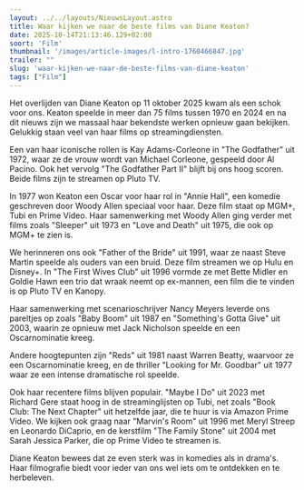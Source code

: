 ```yaml
---
layout: ../../layouts/NieuwsLayout.astro
title: Waar kijken we naar de beste films van Diane Keaton?
date: 2025-10-14T21:13:46.129+02:00
soort: 'Film'
thumbnail: '/images/article-images/l-intro-1760466847.jpg'
trailer: ""
slug: 'waar-kijken-we-naar-de-beste-films-van-diane-keaton'
tags: ["Film"]
---
```


Het overlijden van Diane Keaton op 11 oktober 2025 kwam als een schok voor ons.
Keaton speelde in meer dan 75 films tussen 1970 en 2024 en na dit nieuws zijn we
massaal haar bekendste werken opnieuw gaan bekijken. Gelukkig staan veel van
haar films op streamingdiensten.

Een van haar iconische rollen is Kay Adams-Corleone in "The Godfather" uit 1972,
waar ze de vrouw wordt van Michael Corleone, gespeeld door Al Pacino. Ook het
vervolg "The Godfather Part II" blijft bij ons hoog scoren. Beide films zijn te
streamen op Pluto TV.

In 1977 won Keaton een Oscar voor haar rol in "Annie Hall", een komedie
geschreven door Woody Allen speciaal voor haar. Deze film staat op MGM+, Tubi en
Prime Video. Haar samenwerking met Woody Allen ging verder met films zoals
"Sleeper" uit 1973 en "Love and Death" uit 1975, die ook op MGM+ te zien is.

We herinneren ons ook "Father of the Bride" uit 1991, waar ze naast Steve Martin
speelde als ouders van een bruid. Deze film streamen we op Hulu en Disney+. In
"The First Wives Club" uit 1996 vormde ze met Bette Midler en Goldie Hawn een
trio dat wraak neemt op ex-mannen, een film die te vinden is op Pluto TV en
Kanopy.

Haar samenwerking met scenarioschrijver Nancy Meyers leverde ons pareltjes op
zoals "Baby Boom" uit 1987 en "Something's Gotta Give" uit 2003, waarin ze
opnieuw met Jack Nicholson speelde en een Oscarnominatie kreeg.

Andere hoogtepunten zijn "Reds" uit 1981 naast Warren Beatty, waarvoor ze een
Oscarnominatie kreeg, en de thriller "Looking for Mr. Goodbar" uit 1977 waar ze
een intense dramatische rol speelde.

Ook haar recentere films blijven populair. "Maybe I Do" uit 2023 met Richard
Gere staat hoog in de streaminglijsten op Tubi, net zoals "Book Club: The Next
Chapter" uit hetzelfde jaar, die te huur is via Amazon Prime Video. We kijken
ook graag naar "Marvin's Room" uit 1996 met Meryl Streep en Leonardo DiCaprio,
en de kerstfilm "The Family Stone" uit 2004 met Sarah Jessica Parker, die op
Prime Video te streamen is.

Diane Keaton bewees dat ze even sterk was in komedies als in drama's. Haar
filmografie biedt voor ieder van ons wel iets om te ontdekken en te herbeleven.